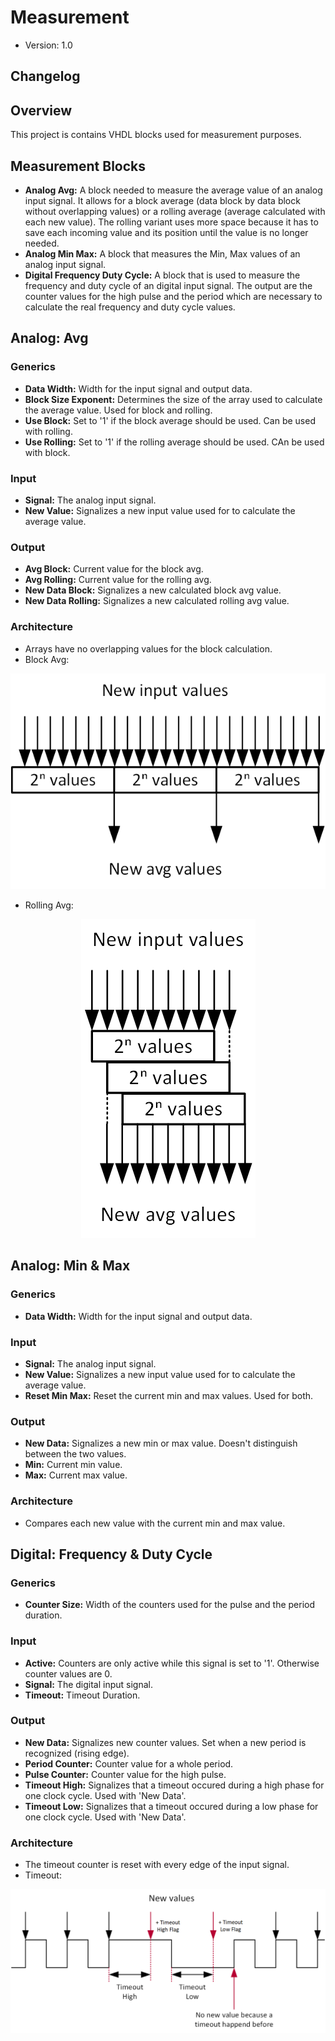 # Measurement

- Version: 1.0

## Changelog



## Overview

This project is contains VHDL blocks used for measurement purposes.

## Measurement Blocks

- **Analog Avg:** A block needed to measure the average value of an analog input signal. It allows for a block average (data block by data block without overlapping values) or a rolling average (average calculated with each new value). The rolling variant uses more space because it has to save each incoming value and its position until the value is no longer needed.
- **Analog Min Max:** A block that measures the Min, Max values of an analog input signal.
- **Digital Frequency Duty Cycle:** A block that is used to measure the frequency and duty cycle of an digital input signal. The output are the counter values for the high pulse and the period which are necessary to calculate the real frequency and duty cycle values.

## Analog: Avg

### Generics

- **Data Width:** Width for the input signal and output data.
- **Block Size Exponent:** Determines the size of the array used to calculate the average value. Used for block and rolling.
- **Use Block:** Set to '1' if the block average should be used. Can be used with rolling.
- **Use Rolling:** Set to '1' if the rolling average should be used. CAn be used with block.

### Input

- **Signal:** The analog input signal.
- **New Value:** Signalizes a new input value used for to calculate the average value.

### Output

- **Avg Block:** Current value for the block avg.
- **Avg Rolling:** Current value for the rolling avg.
- **New Data Block:** Signalizes a new calculated block avg value.
- **New Data Rolling:** Signalizes a new calculated rolling avg value.

### Architecture

- Arrays have no overlapping values for the block calculation.
- Block Avg:

<p align="center"><img src="files/Block.png" alt="Block" width=/></p>

- Rolling Avg:

<p align="center"><img src="files/Rolling.png" alt="Block" height=/></p>

## Analog: Min & Max

### Generics

- **Data Width:** Width for the input signal and output data.

### Input

- **Signal:** The analog input signal.
- **New Value:** Signalizes a new input value used for to calculate the average value.
- **Reset Min Max:** Reset the current min and max values. Used for both.

### Output

- **New Data:** Signalizes a new min or max value. Doesn't distinguish between the two values.
- **Min:** Current min value.
- **Max:** Current max value.

### Architecture

- Compares each new value with the current min and max value.

## Digital: Frequency & Duty Cycle

### Generics

- **Counter Size:** Width of the counters used for the pulse and the period duration.

### Input 

- **Active:** Counters are only active while this signal is set to '1'. Otherwise counter values are 0.
- **Signal:** The digital input signal.
- **Timeout:** Timeout Duration.

### Output

- **New Data:** Signalizes new counter values. Set when a new period is recognized (rising edge).
- **Period Counter:** Counter value for a whole period.
- **Pulse Counter:** Counter value for the high pulse.
- **Timeout High:** Signalizes that a timeout occured during a high phase for one clock cycle. Used with 'New Data'.
- **Timeout Low:** Signalizes that a timeout occured during a low phase for one clock cycle. Used with 'New Data'.

### Architecture

- The timeout counter is reset with every edge of the input signal.
- Timeout:

<p align="center"><img src="files/Timeout.png" alt="Timeout" width=600/></p>